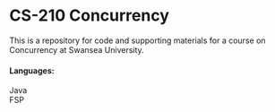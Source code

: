 # CS-210 Concurrency

This is a repository for code and supporting materials for a course on Concurrency at Swansea University. 


#### Languages:
Java <br>
FSP

